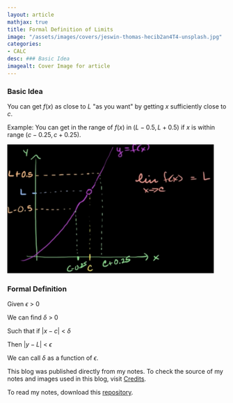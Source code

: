 ```yaml
---
layout: article
mathjax: true
title: Formal Definition of Limits
image: "/assets/images/covers/jeswin-thomas-hecib2an4T4-unsplash.jpg"
categories:
- CALC
desc: ### Basic Idea 
imagealt: Cover Image for article
---
```


### Basic Idea
You can get $f(x)$ as close to $L$ "as you want" by getting $x$ sufficiently close to $c$.





















































































































































































































































































































































































































Example: You can get in the range of $f(x)$ in $(L-0.5, L+0.5)$ if $x$ is within range $(c-0.25, c+0.25)$.




















































































































































































































































































































































































































<img src="../assets/images/posts/8.png"/>

### Formal Definition
Given $\epsilon$ > 0




















































































































































































































































































































































































































We can find $\delta$ > 0




















































































































































































































































































































































































































Such that if $|x - c|$ < $\delta$




















































































































































































































































































































































































































Then $|y - L|$ < $\epsilon$




















































































































































































































































































































































































































We can call $\delta$ as a function of $\epsilon$.






















































































































































































































































































































































































































This blog was published directly from my notes.
To check the source of my notes and images used in this blog, visit <a href="/credits.html" target="_blank">Credits</a>.

To read my notes, download this <a href="https://github.com/bovem/CS" target="blank">repository</a>.